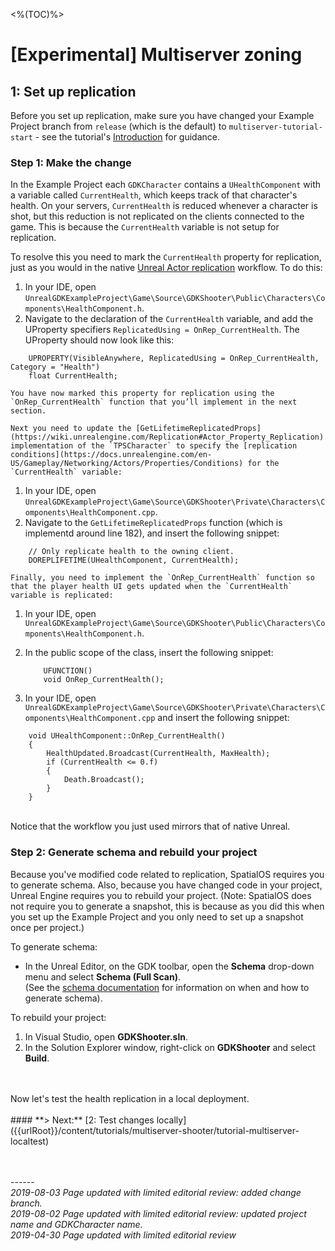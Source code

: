 <%(TOC)%>

#  \[Experimental\] Multiserver zoning
## 1: Set up replication

Before you set up replication, make sure you have changed your Example Project branch from `release` (which is the default) to `multiserver-tutorial-start` - see the tutorial's [Introduction]({{urlRoot}}/content/tutorials/multiserver-shooter/tutorial-multiserver-intro#change-your-branch-of-the-example-project) for guidance.

### Step 1: Make the change
In the Example Project each `GDKCharacter` contains a `UHealthComponent` with a variable called `CurrentHealth`, which keeps track of that character's health. On your servers, `CurrentHealth` is reduced whenever a character is shot, but this reduction is not replicated on the clients connected to the game. This is because the `CurrentHealth` variable is not setup for replication.

To resolve this you need to mark the `CurrentHealth` property for replication, just as you would in the native [Unreal Actor replication](https://docs.unrealengine.com/en-us/Resources/ContentExamples/Networking/1_1) workflow. To do this:

1. In your IDE, open `UnrealGDKExampleProject\Game\Source\GDKShooter\Public\Characters\Components\HealthComponent.h`.
1. Navigate to the declaration of the `CurrentHealth` variable, and add the UProperty specifiers `ReplicatedUsing = OnRep_CurrentHealth`. The UProperty should now look like this:

```
    UPROPERTY(VisibleAnywhere, ReplicatedUsing = OnRep_CurrentHealth, Category = "Health")
    float CurrentHealth; 
```

    You have now marked this property for replication using the `OnRep_CurrentHealth` function that you’ll implement in the next section.
    
    Next you need to update the [GetLifetimeReplicatedProps](https://wiki.unrealengine.com/Replication#Actor_Property_Replication) implementation of the `TPSCharacter` to specify the [replication conditions](https://docs.unrealengine.com/en-US/Gameplay/Networking/Actors/Properties/Conditions) for the `CurrentHealth` variable:

1. In your IDE, open `UnrealGDKExampleProject\Game\Source\GDKShooter\Private\Characters\Components\HealthComponent.cpp`.
1. Navigate to the `GetLifetimeReplicatedProps` function (which is implementd around line 182), and insert the following snippet:

```
    // Only replicate health to the owning client.
    DOREPLIFETIME(UHealthComponent, CurrentHealth);
```

    Finally, you need to implement the `OnRep_CurrentHealth` function so that the player health UI gets updated when the `CurrentHealth` variable is replicated:

1. In your IDE, open `UnrealGDKExampleProject\Game\Source\GDKShooter\Public\Characters\Components\HealthComponent.h`.
1. In the public scope of the class, insert the following snippet:

    ```	
        UFUNCTION()
        void OnRep_CurrentHealth();
    ```

1. In your IDE, open `UnrealGDKExampleProject\Game\Source\GDKShooter\Private\Characters\Components\HealthComponent.cpp` and insert the following snippet:

```
    void UHealthComponent::OnRep_CurrentHealth()
    {
	    HealthUpdated.Broadcast(CurrentHealth, MaxHealth);
	    if (CurrentHealth <= 0.f)
	    {
		    Death.Broadcast();
	    }
    }
```

</br>
Notice that the workflow you just used mirrors that of native Unreal.

### Step 2: Generate schema and rebuild your project
Because you've modified code related to replication, SpatialOS requires you to generate schema. Also, because you have changed code in your project, Unreal Engine requires you to rebuild your project. (Note: SpatialOS does not require you to generate a snapshot, this is because as you did this when you set up the Example Project and you only need to set up a snapshot once per project.) </br>

To generate schema:

* In the Unreal Editor, on the GDK toolbar, open the **Schema** drop-down menu and select **Schema (Full Scan)**.</br>
(See the [schema documentation]({{urlRoot}}/content/how-to-use-schema#how-to-generate-schema) for information on when and how to generate schema). 

To rebuild your project:

1. In Visual Studio, open **GDKShooter.sln**.
1. In the Solution Explorer window, right-click on **GDKShooter** and select **Build**.	

</br>
</br>
Now let's test the health replication in a local deployment.
</br>
</br>
#### **> Next:** [2: Test changes locally]({{urlRoot}}/content/tutorials/multiserver-shooter/tutorial-multiserver-localtest)
<br/>
<br/>


<br/>------<br/>
_2019-08-03 Page updated with limited editorial review: added change branch._</br>
_2019-08-02 Page updated with limited editorial review: updated project name and GDKCharacter name._</br>
_2019-04-30 Page updated with limited editorial review_
